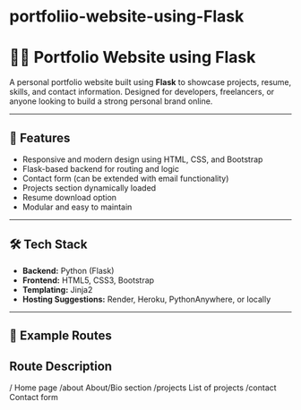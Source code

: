 # portfoliio-website-using-Flask

# 🧑‍💻 Portfolio Website using Flask

A personal portfolio website built using **Flask** to showcase projects, resume, skills, and contact information. Designed for developers, freelancers, or anyone looking to build a strong personal brand online.

---

## 🚀 Features

- Responsive and modern design using HTML, CSS, and Bootstrap
- Flask-based backend for routing and logic
- Contact form (can be extended with email functionality)
- Projects section dynamically loaded
- Resume download option
- Modular and easy to maintain

---

## 🛠️ Tech Stack

- **Backend:** Python (Flask)
- **Frontend:** HTML5, CSS3, Bootstrap
- **Templating:** Jinja2
- **Hosting Suggestions:** Render, Heroku, PythonAnywhere, or locally

---

## 🧾 Example Routes
## Route	Description
/	Home page
/about	About/Bio section
/projects	List of projects
/contact	Contact form
